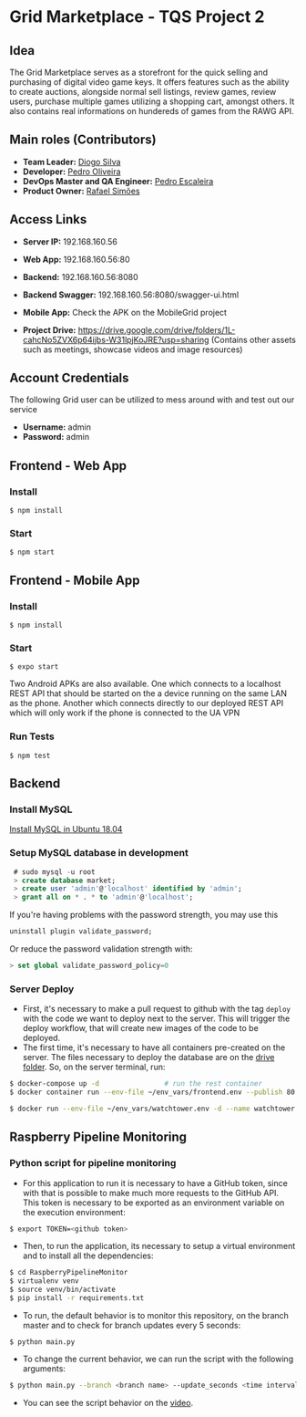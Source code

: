 # Grid Marketplace - TQS Project 2

## Idea

The Grid Marketplace serves as a storefront for the quick selling and purchasing of digital video game keys. It offers features such as the ability to create auctions, alongside normal sell listings, review games, review users, purchase multiple games utilizing a shopping cart, amongst others. It also contains real informations on hundereds of games from the RAWG API.
  
## Main roles (Contributors)

* **Team Leader:** [Diogo Silva](https://github.com/HerouFenix)
* **Developer:** [Pedro Oliveira](https://github.com/DrPunpun)
* **DevOps Master and QA Engineer:** [Pedro Escaleira](https://github.com/oEscal)
* **Product Owner:** [Rafael Simões](https://github.com/Rafaelyot)

## Access Links
* **Server IP:** 192.168.160.56
* **Web App:** 192.168.160.56:80
* **Backend:** 192.168.160.56:8080
* **Backend Swagger:** 192.168.160.56:8080/swagger-ui.html
* **Mobile App:** Check the APK on the MobileGrid project

* **Project Drive:** https://drive.google.com/drive/folders/1L-cahcNo5ZVX6p64ijbs-W31lpjKoJRE?usp=sharing (Contains other assets such as meetings, showcase videos and image resources)


## Account Credentials
The following Grid user can be utilized to mess around with and test out our service
* **Username:** admin
* **Password:** admin


## Frontend - Web App
### Install
```
$ npm install
```

### Start
```
$ npm start
```

## Frontend - Mobile App
### Install
```
$ npm install
```

### Start
```
$ expo start
```

Two Android APKs are also available. One which connects to a localhost REST API that should be started on the a device running on the same LAN as the phone. Another which connects directly to our deployed REST API which will only work if the phone is connected to the UA VPN 


### Run Tests
```
$ npm test
```

## Backend
### Install MySQL
[Install MySQL in Ubuntu 18.04](https://www.digitalocean.com/community/tutorials/how-to-install-mysql-on-ubuntu-18-04)
### Setup MySQL database in development

```sql
 # sudo mysql -u root
 > create database market;
 > create user 'admin'@'localhost' identified by 'admin';
 > grant all on * . * to 'admin'@'localhost';
```

If you're having problems with the password strength, you may use this
```sql
uninstall plugin validate_password;
```
Or reduce the password validation strength with:
```sql
> set global validate_password_policy=0
```

### Server Deploy
 - First, it's necessary to make a pull request to github with the tag `deploy` with the code we want to deploy next to the server. This will trigger the deploy workflow, that will create new images of the code to be deployed.
 - The first time, it's necessary to have all containers pre-created on the server. The files necessary to deploy the database are on the [drive folder](https://drive.google.com/drive/folders/1vFA4bkDRcnIPeB7-68J1umuGZ8dowvKG?usp=sharing). So, on the server terminal, run:
 ```bash
 $ docker-compose up -d                # run the rest container
 $ docker container run --env-file ~/env_vars/frontend.env --publish 80:80 --detach --name web-app docker.pkg.github.com/oescal/tqs_project_2/web-app              # run the web-app container

 $ docker run --env-file ~/env_vars/watchtower.env -d --name watchtower -v /var/run/docker.sock:/var/run/docker.sock -v ~/.docker/config.json:/config.json containrrr/watchtower              # run the watchtower container for continuous deployment
```

## Raspberry Pipeline Monitoring
### Python script for pipeline monitoring
 - For this application to run it is necessary to have a GitHub token, since with that is possible to make much more requests to the GitHub API. This token is necessary to be exported as an environment variable on the execution environment:
 ```bash
 $ export TOKEN=<github token>
 ```

 - Then, to run the application, its necessary to setup a virtual environment and to install all the dependencies:
 ```bash
 $ cd RaspberryPipelineMonitor
 $ virtualenv venv
 $ source venv/bin/activate
 $ pip install -r requirements.txt
 ```

 - To run, the default behavior is to monitor this repository, on the branch master and to check for branch updates every 5 seconds:
 ```
 $ python main.py
 ```

 - To change the current behavior, we can run the script with the following arguments:
 ```bash
 $ python main.py --branch <branch name> --update_seconds <time interval to check for new updates> --full_name_or_id <repository name or id>
 ```

 - You can see the script behavior on the [video](https://drive.google.com/file/d/16Excjh7k0iB3FzppBCLL4JAgOr91Dz42/view?usp=sharing).

